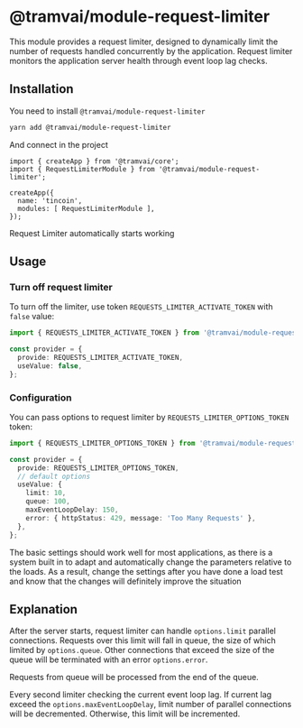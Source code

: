 # @tramvai/module-request-limiter

This module provides a request limiter, designed to dynamically limit the number of requests handled concurrently by the application.
Request limiter monitors the application server health through event loop lag checks. 

## Installation

You need to install `@tramvai/module-request-limiter`

```bash npm2yarn
yarn add @tramvai/module-request-limiter
```

And connect in the project

```tsx
import { createApp } from '@tramvai/core';
import { RequestLimiterModule } from '@tramvai/module-request-limiter';

createApp({
  name: 'tincoin',
  modules: [ RequestLimiterModule ],
});
```
Request Limiter automatically starts working

## Usage

### Turn off request limiter

To turn off the limiter, use token `REQUESTS_LIMITER_ACTIVATE_TOKEN` with `false` value:

```ts
import { REQUESTS_LIMITER_ACTIVATE_TOKEN } from '@tramvai/module-request-limiter';

const provider = {
  provide: REQUESTS_LIMITER_ACTIVATE_TOKEN,
  useValue: false,
};
```

### Configuration

You can pass options to request limiter by `REQUESTS_LIMITER_OPTIONS_TOKEN` token:

```ts
import { REQUESTS_LIMITER_OPTIONS_TOKEN } from '@tramvai/module-request-limiter';

const provider = {
  provide: REQUESTS_LIMITER_OPTIONS_TOKEN,
  // default options
  useValue: {
    limit: 10,
    queue: 100,
    maxEventLoopDelay: 150,
    error: { httpStatus: 429, message: 'Too Many Requests' },
  },
};
```

The basic settings should work well for most applications, as there is a system built in to adapt and automatically change the parameters relative to the loads. As a result, change the settings after you have done a load test and know that the changes will definitely improve the situation


## Explanation

After the server starts, request limiter can handle `options.limit` parallel connections.
Requests over this limit will fall in queue, the size of which limited by `options.queue`.
Other connections that exceed the size of the queue will be terminated with an error `options.error`.

Requests from queue will be processed from the end of the queue. 

Every second limiter checking the current event loop lag.
If current lag exceed the `options.maxEventLoopDelay`, limit number of parallel connections will be decremented.
Otherwise, this limit will be incremented.
